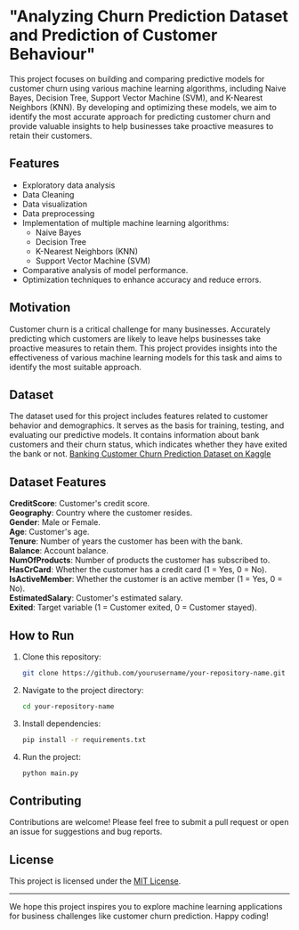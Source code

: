 # "Analyzing Churn Prediction Dataset and Prediction of Customer Behaviour"
This project focuses on building and comparing predictive models for customer churn using various machine learning algorithms, including Naive Bayes, Decision Tree, Support Vector Machine (SVM), and K-Nearest Neighbors (KNN). By developing and optimizing these models, we aim to identify the most accurate approach for predicting customer churn and provide valuable insights to help businesses take proactive measures to retain their customers.

## Features
- Exploratory data analysis
- Data Cleaning
- Data visualization
- Data preprocessing
- Implementation of multiple machine learning algorithms:
  - Naive Bayes
  - Decision Tree
  - K-Nearest Neighbors (KNN)
  - Support Vector Machine (SVM)
- Comparative analysis of model performance.
- Optimization techniques to enhance accuracy and reduce errors.

## Motivation
Customer churn is a critical challenge for many businesses. Accurately predicting which customers are likely to leave helps businesses take proactive measures to retain them. This project provides insights into the effectiveness of various machine learning models for this task and aims to identify the most suitable approach.

## Dataset 
The dataset used for this project includes features related to customer behavior and demographics. It serves as the basis for training, testing, and evaluating our predictive models. 
It contains information about bank customers and their churn status, which indicates whether they have exited the bank or not. 
[Banking Customer Churn Prediction Dataset on Kaggle](https://www.kaggle.com/datasets/saurabhbadole/bank-customer-churn-prediction-dataset)

## Dataset Features
  **CreditScore**: Customer's credit score.  
  **Geography**: Country where the customer resides.  
  **Gender**: Male or Female.  
  **Age**: Customer's age.  
  **Tenure**: Number of years the customer has been with the bank.  
  **Balance**: Account balance.  
  **NumOfProducts**: Number of products the customer has subscribed to.  
  **HasCrCard**: Whether the customer has a credit card (1 = Yes, 0 = No).  
  **IsActiveMember**: Whether the customer is an active member (1 = Yes, 0 = No).  
  **EstimatedSalary**: Customer's estimated salary.  
  **Exited**: Target variable (1 = Customer exited, 0 = Customer stayed).  

## How to Run
1. Clone this repository:
   ```bash
   git clone https://github.com/yourusername/your-repository-name.git
   ```
2. Navigate to the project directory:
   ```bash
   cd your-repository-name
   ```
3. Install dependencies:
   ```bash
   pip install -r requirements.txt
   ```
4. Run the project:
   ```bash
   python main.py
   ```

## Contributing
Contributions are welcome! Please feel free to submit a pull request or open an issue for suggestions and bug reports.

## License
This project is licensed under the [MIT License](LICENSE).

---

We hope this project inspires you to explore machine learning applications for business challenges like customer churn prediction. Happy coding!

